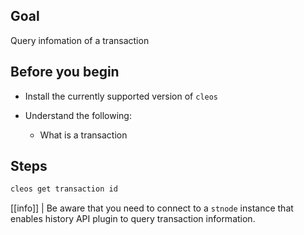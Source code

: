 ## Goal

Query infomation of a transaction

## Before you begin

* Install the currently supported version of `cleos`

* Understand the following:

  * What is a transaction

## Steps

```sh
cleos get transaction id
```

[[info]]
| Be aware that you need to connect to a `stnode` instance that enables history API plugin to query transaction information.
